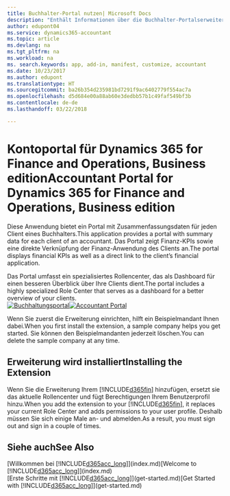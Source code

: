 ```yaml
---
title: Buchhalter-Portal nutzen| Microsoft Docs
description: "Enthält Informationen über die Buchhalter-Portalserweiterung."
author: edupont04
ms.service: dynamics365-accountant
ms.topic: article
ms.devlang: na
ms.tgt_pltfrm: na
ms.workload: na
ms. search.keywords: app, add-in, manifest, customize, accountant
ms.date: 10/23/2017
ms.author: edupont
ms.translationtype: HT
ms.sourcegitcommit: ba26b354d235981bd7291f9ac6402779f554ac7a
ms.openlocfilehash: d5d684e00a88ab60e3dedbb57b1c49faf549bf3b
ms.contentlocale: de-de
ms.lasthandoff: 03/22/2018

---
```

# <a name="accountant-portal-for-dynamics-365-for-finance-and-operations-business-edition"></a><span data-ttu-id="5a66a-103">Kontoportal für Dynamics 365 for Finance and Operations, Business edition</span><span class="sxs-lookup"><span data-stu-id="5a66a-103">Accountant Portal for Dynamics 365 for Finance and Operations, Business edition</span></span>
<span data-ttu-id="5a66a-104">Diese Anwendung bietet ein Portal mit Zusammenfassungsdaten für jeden Client eines Buchhalters.</span><span class="sxs-lookup"><span data-stu-id="5a66a-104">This application provides a portal with summary data for each client of an accountant.</span></span> <span data-ttu-id="5a66a-105">Das Portal zeigt Finanz-KPIs sowie eine direkte Verknüpfung der Finanz-Anwendung des Clients an.</span><span class="sxs-lookup"><span data-stu-id="5a66a-105">The portal displays financial KPIs as well as a direct link to the client’s financial application.</span></span>  

<span data-ttu-id="5a66a-106">Das Portal umfasst ein spezialisiertes Rollencenter, das als Dashboard für einen besseren Überblick über Ihre Clients dient.</span><span class="sxs-lookup"><span data-stu-id="5a66a-106">The portal includes a highly specialized Role Center that serves as a dashboard for a better overview of your clients.</span></span>  
<span data-ttu-id="5a66a-107">[![Buchhaltungsportal](./media/accountant-get-started/accountant-dashboard.png)](https://go.microsoft.com/fwlink/?linkid=851257)</span><span class="sxs-lookup"><span data-stu-id="5a66a-107">[![Accountant Portal](./media/accountant-get-started/accountant-dashboard.png)](https://go.microsoft.com/fwlink/?linkid=851257)</span></span>

<span data-ttu-id="5a66a-108">Wenn Sie zuerst die Erweiterung einrichten, hilft ein Beispielmandant Ihnen dabei.</span><span class="sxs-lookup"><span data-stu-id="5a66a-108">When you first install the extension, a sample company helps you get started.</span></span> <span data-ttu-id="5a66a-109">Sie können den Beispielmandanten jederzeit löschen.</span><span class="sxs-lookup"><span data-stu-id="5a66a-109">You can delete the sample company at any time.</span></span>  

## <a name="installing-the-extension"></a><span data-ttu-id="5a66a-110">Erweiterung wird installiert</span><span class="sxs-lookup"><span data-stu-id="5a66a-110">Installing the Extension</span></span>
<span data-ttu-id="5a66a-111">Wenn Sie die Erweiterung Ihrem [!INCLUDE[d365fin](includes/d365fin_md.md)] hinzufügen, ersetzt sie das aktuelle Rollencenter und fügt Berechtigungen Ihrem Benutzerprofil hinzu.</span><span class="sxs-lookup"><span data-stu-id="5a66a-111">When you add the extension to your [!INCLUDE[d365fin](includes/d365fin_md.md)], it replaces your current Role Center and adds permissions to your user profile.</span></span> <span data-ttu-id="5a66a-112">Deshalb müssen Sie sich einige Male an- und abmelden.</span><span class="sxs-lookup"><span data-stu-id="5a66a-112">As a result, you must sign out and sign in a couple of times.</span></span>  

## <a name="see-also"></a><span data-ttu-id="5a66a-113">Siehe auch</span><span class="sxs-lookup"><span data-stu-id="5a66a-113">See Also</span></span>
<span data-ttu-id="5a66a-114">[Willkommen bei [!INCLUDE[d365acc_long](includes/d365acc_long_md.md)]](index.md)</span><span class="sxs-lookup"><span data-stu-id="5a66a-114">[Welcome to [!INCLUDE[d365acc_long](includes/d365acc_long_md.md)]](index.md)</span></span>  
<span data-ttu-id="5a66a-115">[Erste Schritte mit [!INCLUDE[d365acc_long](includes/d365acc_long_md.md)]](get-started.md)</span><span class="sxs-lookup"><span data-stu-id="5a66a-115">[Get Started with [!INCLUDE[d365acc_long](includes/d365acc_long_md.md)]](get-started.md)</span></span>  

